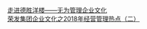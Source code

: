   
[走进德胜洋楼——无为管理企业文化](http://www.dianyue.me/archives/153/60red8crhh3hres3/)  
[荣发集团企业文化之2018年经营管理热点（二）](http://www.dianyue.me/archives/796/jaz4ggt00pshflft/)